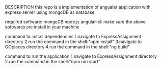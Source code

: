 DESCRIPTION
this repo is a implementation of angualar application with express server using mongoDB as database

required software:
mongoDB
node.js
angular-cli
make sure the above softwares are install in your machine

command to install dependencies
1.navigate to ExpressAssignment directory 
2.run the command in the shell:"npm install"
3.navigate to GOplaces directory
4.run the command in the shell:"ng build"

command to run the application
1.navigate to ExpressAssignment directory
2.run the command in the shell:"npm run start"
